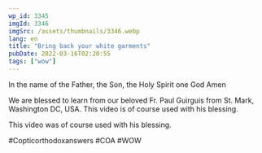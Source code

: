 ```yaml
---
wp_id: 3345
imgId: 3346
imgSrc: /assets/thumbnails/3346.webp
lang: en
title: "Bring back your white garments"
pubDate: 2022-03-16T02:20:55
tags: ["wow"]
---
```


<!-- page: 6 -->

<p>In the name of the Father, the Son, the Holy Spirit one God Amen</p>
<p>We are blessed to learn from our beloved Fr. Paul Guirguis from St. Mark, Washington DC, USA. This video is of course used with his blessing.</p>
<p>This video was of course used with his blessing.</p>
<p>#Copticorthodoxanswers #COA #WOW</p>
